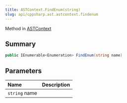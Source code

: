 ```yaml
---
title: ASTContext.FindEnum(string)
slug: api/cppsharp.ast.astcontext.findenum
---
```

Method in [ASTContext](/api/cppsharp/ast/astcontext)

## Summary



```csharp
public IEnumerable<Enumeration> FindEnum(string name)
```

## Parameters

|Name|Description|
|:---|:---|
|`string` name||


